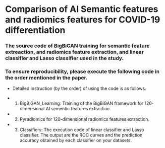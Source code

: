 # Comparison of AI Semantic features and radiomics features for COVID-19 differentiation
### The source code of BigBiGAN training for semantic feature extreaction, and radiomics feature extraction, and linear classifier and Lasso classifier used in the study.

### To ensure reproducibility, please execute the following code in the order mentioned in the paper.

* Detailed instruction (by the order) of using the code is as follows.

* 1. BigBiGAN_Learning: Training of the BigBiGAN framework for 120-dimensional AI sementic features extraction.

* 2. Pyradiomics for 120-dimensional radiomics features extraction.

* 3. Classifiers: The execution code of linear classifier and Lasso classifier. The output are the ROC curves and the prediction accuracy obtained by each classifier on your datasets.
